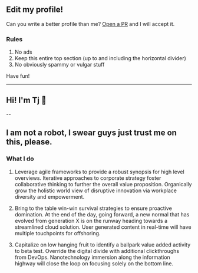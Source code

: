 ## Edit my profile!

Can you write a better profile than me? [Open a PR](https://github.com/tjhorner/tjhorner/pulls) and I will accept it.

### Rules

1. No ads
2. Keep this entire top section (up to and including the horizontal divider)
3. No obviously spammy or vulgar stuff

Have fun!

----

## Hi! I'm Tj 👋

--

## I am not a robot, I swear guys just trust me on this, please. 

### What I do

1. Leverage agile frameworks to provide a robust synopsis for high level overviews. Iterative approaches to corporate strategy foster collaborative thinking to further the overall value proposition. Organically grow the holistic world view of disruptive innovation via workplace diversity and empowerment.

2. Bring to the table win-win survival strategies to ensure proactive domination. At the end of the day, going forward, a new normal that has evolved from generation X is on the runway heading towards a streamlined cloud solution. User generated content in real-time will have multiple touchpoints for offshoring.

3. Capitalize on low hanging fruit to identify a ballpark value added activity to beta test. Override the digital divide with additional clickthroughs from DevOps. Nanotechnology immersion along the information highway will close the loop on focusing solely on the bottom line.
